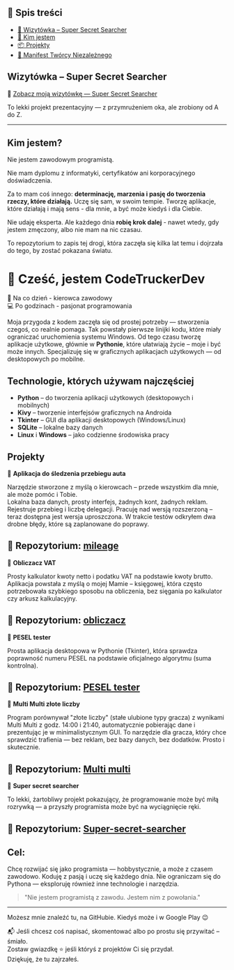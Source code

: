 ## 📜 Spis treści

- [🎯 Wizytówka – Super Secret Searcher](#wizytówka--super-secret-searcher)
- [👤 Kim jestem](#kim-jestem)
- [📦 Projekty](#projekty)
- [📄 Manifest Twórcy Niezależnego](MANIFEST.md)

## Wizytówka – Super Secret Searcher
🎯 [Zobacz moją wizytówkę — Super Secret Searcher](https://github.com/CodeTruckerDev/Super-secret-searcher)

To lekki projekt prezentacyjny — z przymrużeniem oka, ale zrobiony od A do Z.

---

## Kim jestem?

Nie jestem zawodowym programistą.

Nie mam dyplomu z informatyki, certyfikatów ani korporacyjnego doświadczenia.

Za to mam coś innego: **determinację, marzenia i pasję do tworzenia rzeczy, które działają.**
Uczę się sam, w swoim tempie. Tworzę aplikacje, które działają i mają sens - dla mnie, a być może kiedyś i dla Ciebie.

Nie udaję eksperta. Ale każdego dnia **robię krok dalej** - nawet wtedy, gdy jestem zmęczony, albo nie mam na nic czasau.

To repozytorium to zapis tej drogi, która zaczęła się kilka lat temu i dojrzała do tego, by zostać pokazana światu.

# 👋 Cześć, jestem CodeTruckerDev

🚛 Na co dzień - kierowca zawodowy  
💻 Po godzinach - pasjonat programowania  

Moja przygoda z kodem zaczęła się od prostej potrzeby — stworzenia czegoś, co realnie pomaga. Tak powstały pierwsze linijki kodu, które miały ograniczać uruchomienia systemu Windows. Od tego czasu tworzę aplikacje użytkowe, głównie w **Pythonie**, które ułatwiają życie – moje i być może innych. Specjalizuję się w graficznych aplikacjach użytkowych — od desktopowych po mobilne.

## Technologie, których używam najczęściej

- **Python** – do tworzenia aplikacji użytkowych (desktopowych i mobilnych)
- **Kivy** – tworzenie interfejsów graficznych na Androida
- **Tkinter** – GUI dla aplikacji desktopowych (Windows/Linux)
- **SQLite** – lokalne bazy danych
- **Linux** i **Windows** – jako codzienne środowiska pracy

## Projekty

📱 **Aplikacja do śledzenia przebiegu auta**  

Narzędzie stworzone z myślą o kierowcach – przede wszystkim dla mnie, ale może pomóc i Tobie.  
Lokalna baza danych, prosty interfejs, żadnych kont, żadnych reklam.  
Rejestruje przebieg i liczbę delegacji. Pracuję nad wersją rozszerzoną – teraz dostępna jest wersja uproszczona. W trakcie testów odkryłem dwa drobne błędy, które są zaplanowane do poprawy.

📁 Repozytorium: [mileage](https://github.com/CodeTruckerDev/mileage)
--
📱 **Obliczacz VAT**

Prosty kalkulator kwoty netto i podatku VAT na podstawie kwoty brutto.  
Aplikacja powstała z myślą o mojej Mamie – księgowej, która często potrzebowała szybkiego sposobu na obliczenia, bez sięgania po kalkulator czy arkusz kalkulacyjny.

📁 Repozytorium: [obliczacz](https://github.com/CodeTruckerDev/Obliczacz-VAT)
--
📱 **PESEL tester**

Prosta aplikacja desktopowa w Pythonie (Tkinter), która sprawdza poprawność numeru PESEL na podstawie oficjalnego algorytmu (suma kontrolna).

📁 Repozytorium: [PESEL tester](https://github.com/CodeTruckerDev/PESEL-tester)
--
📱 **Multi Multi złote liczby**

Program porównywał "złote liczby" (stałe ulubione typy gracza) z wynikami Multi Multi z godz. 14:00 i 21:40, automatycznie pobierając dane i prezentując je w minimalistycznym GUI. To narzędzie dla gracza, który chce sprawdzić trafienia — bez reklam, bez bazy danych, bez dodatków. Prosto i skutecznie.

📁 Repozytorium: [Multi multi](https://github.com/CodeTruckerDev/Multi-multi-z-ote-liczby)
--
📱 **Super secret searcher**

To lekki, żartobliwy projekt pokazujący, że programowanie może być miłą rozrywką — a przyszły programista może być na wyciągnięcie ręki.

📁 Repozytorium: [Super-secret-searcher](https://github.com/CodeTruckerDev/Super-secret-searcher)
--
## Cel:
Chcę rozwijać się jako programista — hobbystycznie, a może z czasem zawodowo. Koduję z pasją i uczę się każdego dnia.
Nie ograniczam się do Pythona — eksploruję również inne technologie i narzędzia.

> "Nie jestem programistą z zawodu. Jestem nim z powołania."

---

Możesz mnie znaleźć tu, na GitHubie. Kiedyś może i w Google Play 😉

📬 Jeśli chcesz coś napisać, skomentować albo po prostu się przywitać – śmiało.  
Zostaw gwiazdkę ⭐ jeśli któryś z projektów Ci się przydał.  
Dziękuję, że tu zajrzałeś.

